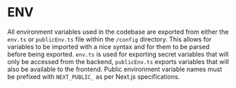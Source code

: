 # ENV

All environment variables used in the codebase are exported from either the `env.ts` or `publicEnv.ts` file within the `/config` directory. This allows for variables to be imported with a nice syntax and for them to be parsed before being exported. `env.ts` is used for exporting secret variables that will only be accessed from the backend, `publicEnv.ts` exports variables that will also be available to the frontend. Public environment variable names must be prefixed with `NEXT_PUBLIC_` as per Next.js specifications.